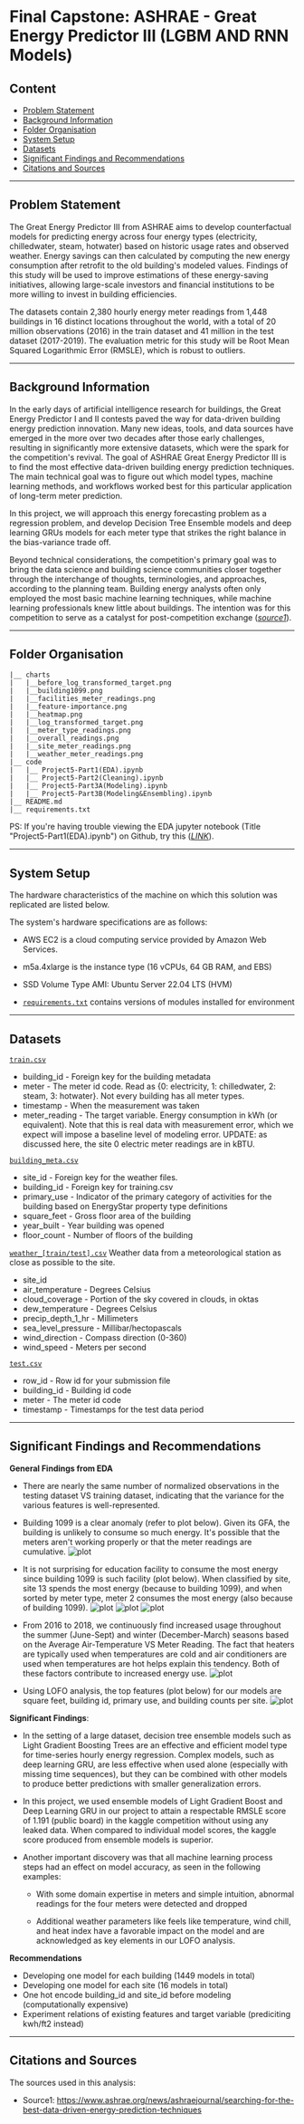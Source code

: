 # Final Capstone: ASHRAE - Great Energy Predictor III (LGBM AND RNN  Models)
## Content

- [Problem Statement](#Problem-Statement)
- [Background Information](#Background-Information)
- [Folder Organisation](#Folder-Organisation)
- [System Setup](#System-Setup)
- [Datasets](#Datasets)
- [Significant Findings and Recommendations](#Significant-Findings-and-Recommendations)
- [Citations and Sources](#Citations-and-Sources)

---

## Problem Statement
The Great Energy Predictor III from ASHRAE aims to develop counterfactual models for predicting energy across four energy types (electricity, chilledwater, steam, hotwater) based on historic usage rates and observed weather. Energy savings can then calculated by computing the new energy consumption after retrofit to the old building's modeled values. Findings of this study will be used to improve estimations of these energy-saving initiatives, allowing large-scale investors and financial institutions to be more willing to invest in building efficiencies.

The datasets contain 2,380 hourly energy meter readings from 1,448 buildings in 16 distinct locations throughout the world, with a total of 20 million observations (2016) in the train dataset and 41 million in the test dataset (2017-2019). The evaluation metric for this study will be Root Mean Squared Logarithmic Error (RMSLE), which is robust to outliers.

---

## Background Information
In the early days of artificial intelligence research for buildings, the Great Energy Predictor I and II contests paved the way for data-driven building energy prediction innovation. Many new ideas, tools, and data sources have emerged in the more over two decades after those early challenges, resulting in significantly more extensive datasets, which were the spark for the competition's revival. The goal of ASHRAE Great Energy Predictor III is to find the most effective data-driven building energy prediction techniques. The main technical goal was to figure out which model types, machine learning methods, and workflows worked best for this particular application of long-term meter prediction.

In this project, we will approach this energy forecasting problem as a regression problem, and develop Decision Tree Ensemble models and deep learning GRUs models for each meter type that strikes the right balance in the bias-variance trade off.

Beyond technical considerations, the competition's primary goal was to bring the data science and building science communities closer together through the interchange of thoughts, terminologies, and approaches, according to the planning team. Building energy analysts often only employed the most basic machine learning techniques, while machine learning professionals knew little about buildings. The intention was for this competition to serve as a catalyst for post-competition exchange ([*source1*](https://www.ashrae.org/news/ashraejournal/searching-for-the-best-data-driven-energy-prediction-techniques)).

---

## Folder Organisation

    |__ charts
    |   |__before_log_transformed_target.png
    |   |__building1099.png
    |   |__facilities_meter_readings.png
    |   |__feature-importance.png
    |   |__heatmap.png
    |   |__log_transformed_target.png
    |   |__meter_type_readings.png
    |   |__overall_readings.png
    |   |__site_meter_readings.png
    |   |__weather_meter_readings.png
    |__ code
    |   |__ Project5-Part1(EDA).ipynb   
    |   |__ Project5-Part2(Cleaning).ipynb
    |   |__ Project5-Part3A(Modeling).ipynb
    |   |__ Project5-Part3B(Modeling&Ensembling).ipynb     
    |__ README.md
    |__ requirements.txt
    
PS: If you're having trouble viewing the EDA jupyter notebook (Title "Project5-Part1(EDA).ipynb") on Github, try this ([*LINK*](https://nbviewer.org/github/Jiasheng30/General-Assembly-Projects/blob/master/project_5/code/Project5-Part1%20%28EDA%29.ipynb)).

---

## System Setup
The hardware characteristics of the machine on which this solution was replicated are listed below.

The system's hardware specifications are as follows:

- AWS EC2 is a cloud computing service provided by Amazon Web Services.

- m5a.4xlarge is the instance type (16 vCPUs, 64 GB RAM, and EBS)

- SSD Volume Type AMI: Ubuntu Server 22.04 LTS (HVM)

- [`requirements.txt`](../requirements.txt) contains versions of modules installed for environment  


---

## Datasets

[`train.csv`](../datasets/raw/train.csv)
- building_id - Foreign key for the building metadata
- meter - The meter id code. Read as {0: electricity, 1: chilledwater, 2: steam, 3: hotwater}. Not every building has all meter types.
- timestamp - When the measurement was taken
- meter_reading - The target variable. Energy consumption in kWh (or equivalent). Note that this is real data with measurement error, which we expect will impose a baseline level of modeling error. UPDATE: as discussed here, the site 0 electric meter readings are in kBTU.

[`building_meta.csv`](../datasets/raw/building_meta.csv)
- site_id - Foreign key for the weather files.
- building_id - Foreign key for training.csv
- primary_use - Indicator of the primary category of activities for the building based on EnergyStar property type definitions
- square_feet - Gross floor area of the building
- year_built - Year building was opened
- floor_count - Number of floors of the building

[`weather_[train/test].csv`](../datasets/raw/weather_[train/test].csv)
Weather data from a meteorological station as close as possible to the site.
- site_id
- air_temperature - Degrees Celsius
- cloud_coverage - Portion of the sky covered in clouds, in oktas
- dew_temperature - Degrees Celsius
- precip_depth_1_hr - Millimeters
- sea_level_pressure - Millibar/hectopascals
- wind_direction - Compass direction (0-360)
- wind_speed - Meters per second

[`test.csv`](../datasets/raw/test.csv)
- row_id - Row id for your submission file
- building_id - Building id code
- meter - The meter id code
- timestamp - Timestamps for the test data period

---

## Significant Findings and Recommendations

**General Findings from EDA**
- There are nearly the same number of normalized observations in the testing dataset VS training dataset, indicating that the variance for the various features is well-represented.

- Building 1099 is a clear anomaly (refer to plot below). Given its GFA, the building is unlikely to consume so much energy. It's possible that the meters aren't working properly or that the meter readings are cumulative.
![plot](./charts/building1099.png)

- It is not surprising for education facility to consume the most energy since building 1099 is such facility (plot below). When classified by site, site 13 spends the most energy (because to building 1099), and when sorted by meter type, meter 2 consumes the most energy (also because of building 1099).
![plot](./charts/facilities_meter_readings.png)
![plot](./charts/site_meter_readings.png)
![plot](./charts/meter_type_readings.png)

- From 2016 to 2018, we continuously find increased usage throughout the summer (June-Sept) and winter (December-March) seasons based on the Average Air-Temperature VS Meter Reading. The fact that heaters are typically used when temperatures are cold and air conditioners are used when temperatures are hot helps explain this tendency. Both of these factors contribute to increased energy use.
![plot](./charts/weather_meter_readings.png)

- Using LOFO analysis, the top features (plot below) for our models are square feet, building id, primary use, and building counts per site.
![plot](./charts/feature-importance.png)

**Significant Findings**:

- In the setting of a large dataset, decision tree ensemble models such as Light Gradient Boosting Trees are an effective and efficient model type for time-series hourly energy regression. Complex models, such as deep learning GRU, are less effective when used alone (especially with missing time sequences), but they can be combined with other models to produce better predictions with smaller generalization errors.

- In this project, we used ensemble models of Light Gradient Boost and Deep Learning GRU in our project to attain a respectable RMSLE score of 1.191 (public board) in the kaggle competition without using any leaked data. When compared to individual model scores, the kaggle score produced from ensemble models is superior.

- Another important discovery was that all machine learning process steps had an effect on model accuracy, as seen in the following examples:

  - With some domain expertise in meters and simple intuition, abnormal readings for the four meters were detected and dropped

  - Additional weather parameters like feels like temperature, wind chill, and heat index have a favorable impact on the model and are acknowledged as key elements in our LOFO analysis.

**Recommendations**

- Developing one model for each building (1449 models in total)
- Developing one model for each site (16 models in total)
- One hot encode building_id and site_id before modeling (computationally expensive)
- Experiment relations of existing features and target variable (prediciting kwh/ft2 instead)
---

## Citations and Sources
The sources used in this analysis:
- Source1: https://www.ashrae.org/news/ashraejournal/searching-for-the-best-data-driven-energy-prediction-techniques
